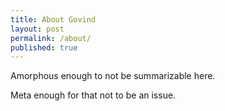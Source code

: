 ```yaml
---
title: About Govind
layout: post
permalink: /about/
published: true
---
```

Amorphous enough to not be summarizable here. 

Meta enough for that not to be an issue.
